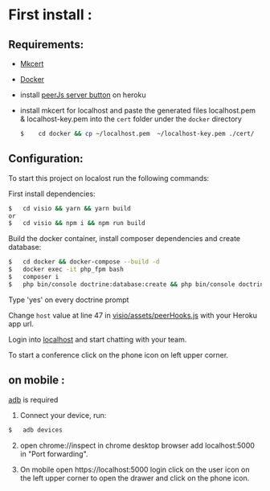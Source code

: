 # First install :

## Requirements:

- [Mkcert](https://github.com/FiloSottile/mkcert)
- [Docker](https://docs.docker.com/get-docker)

- install [peerJs server button](https://elements.heroku.com/buttons/peers/peerjs-server) on heroku
- install mkcert for localhost and paste the generated files localhost.pem & localhost-key.pem into the `cert` folder under the `docker` directory
  ```bash
  $    cd docker && cp ~/localhost.pem  ~/localhost-key.pem ./cert/
  ```

## Configuration:

To start this project on localost run the following commands:

First install dependencies:

```bash
$   cd visio && yarn && yarn build
or
$   cd visio && npm i && npm run build
```

Build the docker container, install composer dependencies and create database:

```bash
$   cd docker && docker-compose --build -d
$   docker exec -it php_fpm bash
$   composer i
$   php bin/console doctrine:database:create && php bin/console doctrine:migrations:migrate && php bin/console doctrine:fixtures:load
```
Type 'yes' on every doctrine prompt

Change `host` value at line 47 in [visio/assets/peerHooks.js](../visio/assets/peerHooks.js#L-47:C-12) with your Heroku app url.

Login into [localhost](https://localhost) and start chatting with your team.

To start a conference click on the phone icon on left upper corner.

## on mobile :

[adb](https://developer.android.com/studio/command-line/adb) is required

1. Connect your device, run:

```bash
$   adb devices
```

2. open chrome://inspect in chrome desktop browser add localhost:5000 in "Port forwarding".

3. On mobile open https://localhost:5000 login click on the user icon on the left upper corner to open the drawer and click on the phone icon.
